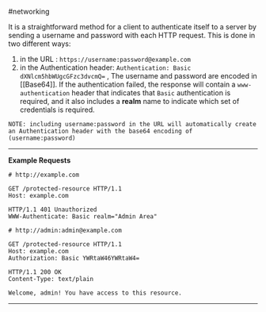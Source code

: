 #networking 

It is a straightforward method for a client to authenticate itself to a server by sending a username and password with each HTTP request. This is done in two different ways:
1. in the URL : `https://username:password@example.com`
2. in the Authentication header: `Authentication: Basic dXNlcm5hbWUgcGFzc3dvcmQ=` , The username and password are encoded in [[Base64]].
If the authentication failed, the response will contain a `www-authentication` header that indicates that `Basic` authentication is required, and it also includes a **realm** name to indicate which set of credentials is required.
```
NOTE: including username:password in the URL will automatically create an Authentication header with the base64 encoding of (username:password)
```
---
**Example Requests**
```http
# http://example.com

GET /protected-resource HTTP/1.1 
Host: example.com

HTTP/1.1 401 Unauthorized 
WWW-Authenticate: Basic realm="Admin Area"

```

```http
# http://admin:admin@example.com

GET /protected-resource HTTP/1.1
Host: example.com 
Authorization: Basic YWRtaW46YWRtaW4=

HTTP/1.1 200 OK 
Content-Type: text/plain 

Welcome, admin! You have access to this resource.
```
---